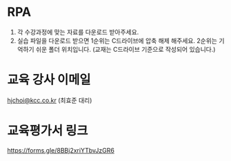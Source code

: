 # RPA
1. 각 수강과정에 맞는 자료를 다운로드 받아주세요.
2. 실습 파일을 다운로드 받으면 1순위는 C드라이브에 압축 해제 해주세요. 2순위는 기억하기 쉬운 폴더 위치입니다.
(교재는 C드라이브 기준으로 작성되어 있습니다.)

# 교육 강사 이메일
hjchoi@kcc.co.kr (최효준 대리)

# 교육평가서 링크
https://forms.gle/8BBj2xriYTbvJzGR6


